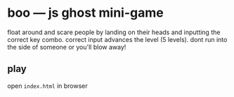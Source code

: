 # boo — js ghost mini-game

float around and scare people by landing on their heads and inputting the correct key combo. 
correct input advances the level (5 levels).
dont run into the side of someone or you'll blow away! 

## play
open `index.html` in browser

